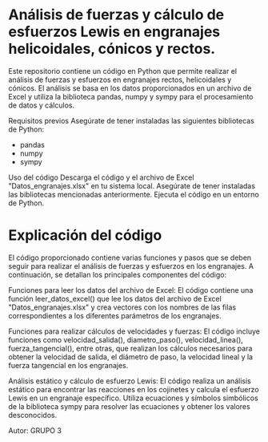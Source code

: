 # Análisis de fuerzas y cálculo de esfuerzos Lewis en engranajes helicoidales, cónicos y rectos.
Este repositorio contiene un código en Python que permite realizar el análisis de fuerzas y esfuerzos en engranajes rectos, helicoidales y cónicos. El análisis se basa en los datos proporcionados en un archivo de Excel y utiliza la biblioteca pandas, numpy y sympy para el procesamiento de datos y cálculos.

Requisitos previos
Asegúrate de tener instaladas las siguientes bibliotecas de Python:

- pandas
- numpy
- sympy

Uso del código
Descarga el código y el archivo de Excel "Datos_engranajes.xlsx" en tu sistema local.
Asegúrate de tener instaladas las bibliotecas mencionadas anteriormente.
Ejecuta el código en un entorno de Python.

# Explicación del código
El código proporcionado contiene varias funciones y pasos que se deben seguir para realizar el análisis de fuerzas y esfuerzos en los engranajes. A continuación, se detallan los principales componentes del código:

Funciones para leer los datos del archivo de Excel: El código contiene una función leer_datos_excel() que lee los datos del archivo de Excel "Datos_engranajes.xlsx" y crea vectores con los nombres de las filas correspondientes a los diferentes parámetros de los engranajes.

Funciones para realizar cálculos de velocidades y fuerzas: El código incluye funciones como velocidad_salida(), diametro_paso(), velocidad_linea(), fuerza_tangencial(), entre otras, que realizan los cálculos necesarios para obtener la velocidad de salida, el diámetro de paso, la velocidad lineal y la fuerza tangencial en los engranajes.

Análisis estático y cálculo de esfuerzo Lewis: El código realiza un análisis estático para encontrar las reacciones en los cojinetes y calcula el esfuerzo Lewis en un engranaje específico. Utiliza ecuaciones y símbolos simbólicos de la biblioteca sympy para resolver las ecuaciones y obtener los valores desconocidos.


Autor: GRUPO 3
